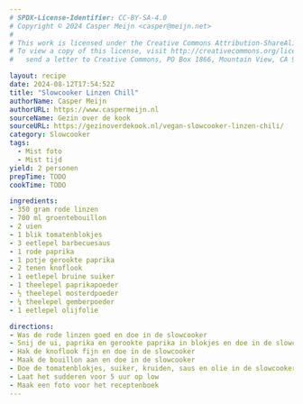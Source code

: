 ```yaml
---
# SPDX-License-Identifier: CC-BY-SA-4.0
# Copyright © 2024 Casper Meijn <casper@meijn.net>
# 
# This work is licensed under the Creative Commons Attribution-ShareAlike 4.0 International License. 
# To view a copy of this license, visit http://creativecommons.org/licenses/by-sa/4.0/ or 
#   send a letter to Creative Commons, PO Box 1866, Mountain View, CA 94042, USA.

layout: recipe
date: 2024-08-12T17:54:52Z
title: "Slowcooker Linzen Chill"
authorName: Casper Meijn
authorURL: https://www.caspermeijn.nl
sourceName: Gezin over de kook
sourceURL: https://gezinoverdekook.nl/vegan-slowcooker-linzen-chili/
category: Slowcooker
tags:
  - Mist foto
  - Mist tijd
yield: 2 personen
prepTime: TODO
cookTime: TODO 

ingredients:
- 350 gram rode linzen
- 700 ml groentebouillon
- 2 uien
- 1 blik tomatenblokjes
- 3 eetlepel barbecuesaus
- 1 rode paprika
- 1 potje gerookte paprika
- 2 tenen knoflook
- 1 eetlepel bruine suiker
- 1 theelepel paprikapoeder
- ½ theelepel mosterdpoeder
- ¼ theelepel gemberpoeder
- 1 eetlepel olijfolie

directions:
- Was de rode linzen goed en doe in de slowcooker
- Snij de ui, paprika en gerookte paprika in blokjes en doe in de slowcooker
- Hak de knoflook fijn en doe in de slowcooker
- Maak de bouillon aan en doe in de slowcooker
- Doe de tomatenblokjes, suiker, kruiden, saus en olie in de slowcooker
- Laat het sudderen voor 5 uur op low
- Maak een foto voor het receptenboek
---
```


